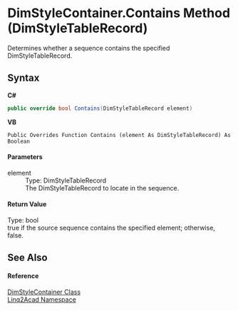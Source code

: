# DimStyleContainer.Contains Method (DimStyleTableRecord)
 

Determines whether a sequence contains the specified DimStyleTableRecord.

## Syntax

**C#**<br />
``` C#
public override bool Contains(DimStyleTableRecord element)
```

**VB**<br />
``` VB
Public Overrides Function Contains (element As DimStyleTableRecord) As Boolean
```


#### Parameters
<dl><dt>element</dt><dd>Type: DimStyleTableRecord<br />The DimStyleTableRecord to locate in the sequence.</dd></dl>

#### Return Value
Type: bool<br />true if the source sequence contains the specified element; otherwise, false.

## See Also


#### Reference
<a href="T_Linq2Acad_DimStyleContainer.md">DimStyleContainer Class</a><br /><a href="N_Linq2Acad.md">Linq2Acad Namespace</a><br />
